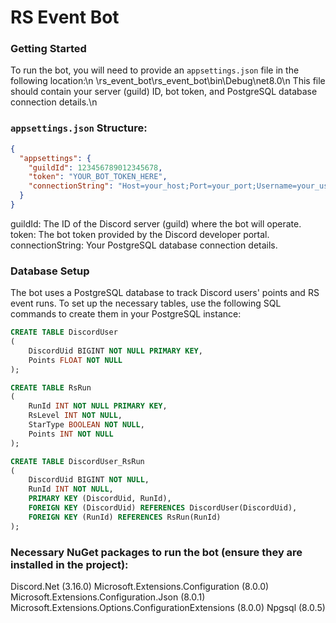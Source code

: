# RS Event Bot

### Getting Started

To run the bot, you will need to provide an `appsettings.json` file in the following location:\n
\rs_event_bot\rs_event_bot\bin\Debug\net8.0\n
This file should contain your server (guild) ID, bot token, and PostgreSQL database connection details.\n

### `appsettings.json` Structure:
```json
{
  "appsettings": {
    "guildId": 123456789012345678,
    "token": "YOUR_BOT_TOKEN_HERE",
    "connectionString": "Host=your_host;Port=your_port;Username=your_username;Password=your_password;Database=your_database"
  }
}
```
guildId: The ID of the Discord server (guild) where the bot will operate.
token: The bot token provided by the Discord developer portal.
connectionString: Your PostgreSQL database connection details.

### Database Setup
The bot uses a PostgreSQL database to track Discord users' points and RS event runs. To set up the necessary tables, use the following SQL commands to create them in your PostgreSQL instance:

```sql
CREATE TABLE DiscordUser
(
    DiscordUid BIGINT NOT NULL PRIMARY KEY,
    Points FLOAT NOT NULL
);

CREATE TABLE RsRun
(
    RunId INT NOT NULL PRIMARY KEY,
    RsLevel INT NOT NULL,
    StarType BOOLEAN NOT NULL,
    Points INT NOT NULL
);

CREATE TABLE DiscordUser_RsRun
(
    DiscordUid BIGINT NOT NULL,
    RunId INT NOT NULL,
    PRIMARY KEY (DiscordUid, RunId),
    FOREIGN KEY (DiscordUid) REFERENCES DiscordUser(DiscordUid),
    FOREIGN KEY (RunId) REFERENCES RsRun(RunId)
);
```

### Necessary NuGet packages to run the bot (ensure they are installed in the project):
Discord.Net (3.16.0)
Microsoft.Extensions.Configuration (8.0.0)
Microsoft.Extensions.Configuration.Json (8.0.1)
Microsoft.Extensions.Options.ConfigurationExtensions (8.0.0)
Npgsql (8.0.5)
